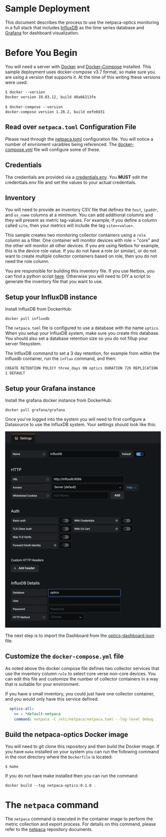 # Sample Deployment

This document describes the process to use the netpaca-optics monitoring in a
full stack that includes [InfluxDB](https://www.influxdata.com/) as the time
series database and [Grafana](https://grafana.com/) for dashboard visualization.

# Before You Begin

You will need a server with [Docker](https://docs.docker.com/get-docker/) and
[Docker-Compose](https://docs.docker.com/compose/install/) installed.  This
sample deployment uses docker-compose v3.7 format, so make sure you are using a
version that supports it.   At the time of this writing these versions were
used:

```shell
$ docker --version
Docker version 19.03.12, build 48a66213fe

$ docker-compose --version
docker-compose version 1.26.2, build eefe0d31
```

## Read over `netpaca.toml` Configuration File

Please read through the [netpaca.toml](netpaca.toml) configuration file.  You
will notice a number of envrioment varaibles being referenced.  The
[docker-compose.yml](docker-compose.yml) file will configure some of these.

## Credentials
The credentials are provided via a [credentials.env](credentials.env). You
**MUST** edit the credentials.env file and set the values to your actual
credentials.

## Inventory
You will need to provide an inventory CSV file that defines the `host`,
`ipaddr`, and `os_name` columns at a minimum.  You can add additional columns
and they will present as metric tag-values. For example, if you define a column
called `site`, then your metrics will include the tag `site=<value>`.

This sample creates two monitoring collector containers using a `role` column as
a filter. One container will monitor devices with role = "core" and the other
will monitor all other devices.  If you are using Netbox for example, this is
the device role value. If you do not have a role (or similar), or do not want to
create multiple collector containers based on role, then you do not need the
role column.

You are responsible for building this inventory file.  If you use Netbox, you
can find a python script
[here](https://github.com/netpaca/netpaca/blob/master/examples/netbox_inventory.py).
Otherwise you will need to DIY a script to generate the inventory file that you
want to use.

## Setup your InfluxDB instance

Install InfluxDB from DockerHub:

```
docker pull influxdb
```

The `netpaca.toml` file is configured to use a database with the name `optics`.  When you
setup your InfluxDB system, make sure you create this database.  You should also
set a database retention size so you do not fillup your server filesystem.

The InfluxDB command to set a 3 day retention, for example from within
the influxdb container, run the `influx` command, and then:

```
CREATE RETENTION POLICY three_days ON optics DURATION 72h REPLICATION 1 DEFAULT
```

## Setup your Grafana instance

Install the grafana docker instance from DockerHub:

```
docker pull grafana/grafana
```

Once you've logged into the system you will need to first configure a Datasource to use
the InfluxDB system.  Your settings should look like this:

![Grafana Data Source](grafana-influxdb-source.png)

The next step is to import the Dashboard from the [optics-dashboard.json](optics-dashboard.json) file.

## Customize the `docker-compose.yml` file

As noted above the docker compose file defines two collector services that use
the inventory column `role` to select core verse non-core devices.  You can edit
this file and customize the number of collector containers in a way that is
suitable for your environment. 

If you have a small inventory, you could just have one collector container, and you
would only have this service defined.

```yaml
  optics-all:
    << : *default-netpaca
    command: netpaca -C /etc/netpaca/netpaca.toml --log-level debug
```

## Build the netpaca-optics Docker image

You will need to git clone this repository and then build the Docker image.  If you have
`make` installed on your system you can run the following command in the root directory
where the `Dockerfile` is located:

```
$ make
```

If you do not have make installed then you can run the command:

```
docker build --tag netpaca-optics:0.1.0 .
```

# The `netpaca` command

The `netpaca` command is executed in the container image to perform the metric
collection and export process.  For details on this command, please refer to the
[netpaca](https://github.com/netpaca/netpaca) repository documents.

